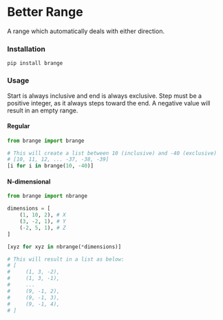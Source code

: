 # Better Range

A range which automatically deals with either direction.


### Installation
```
pip install brange
```

### Usage

Start is always inclusive and end is always exclusive. Step must be a positive integer, as it always steps toward the end. A negative value will result in an empty range.

#### Regular

```py
from brange import brange

# This will create a list between 10 (inclusive) and -40 (exclusive)
# [10, 11, 12, ... -37, -38, -39]
[i for i in brange(10, -40)]
```

#### N-dimensional

```py
from brange import nbrange

dimensions = [
    (1, 10, 2), # X
    (3, -2, 1), # Y
    (-2, 5, 1), # Z
]

[xyz for xyz in nbrange(*dimensions)]

# This will result in a list as below:
# [
#     (1, 3, -2),
#     (1, 3, -1),
#     ...
#     (9, -1, 2),
#     (9, -1, 3),
#     (9, -1, 4),
# ]
```
